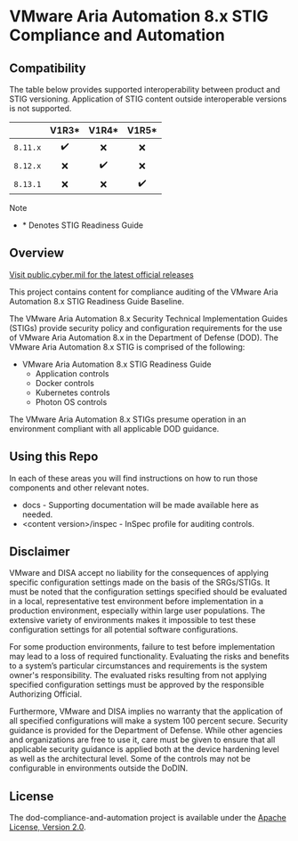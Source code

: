 # VMware Aria Automation 8.x STIG Compliance and Automation

## Compatibility
The table below provides supported interoperability between product and STIG versioning. Application of STIG content outside interoperable versions is not supported.

|                     |        V1R3*       |        V1R4*       |        V1R5*       |
|:-------------------:|:------------------:|:------------------:|:------------------:|
|     `8.11.x`        | :heavy_check_mark: |         :x:        |         :x:        |
|     `8.12.x`        |         :x:        | :heavy_check_mark: |         :x:        |
|     `8.13.1`        |         :x:        |         :x:        | :heavy_check_mark: |

> [!NOTE]
> - \* Denotes STIG Readiness Guide   

## Overview
[Visit public.cyber.mil for the latest official releases](https://public.cyber.mil/stigs/)

This project contains content for compliance auditing of the VMware Aria Automation 8.x STIG Readiness Guide Baseline.

The VMware Aria Automation 8.x Security Technical Implementation Guides (STIGs) provide security policy and configuration requirements for the use of VMware Aria Automation 8.x in the Department of Defense (DOD). The VMware Aria Automation 8.x STIG is comprised of the following:

- VMware Aria Automation 8.x STIG Readiness Guide
  - Application controls
  - Docker controls
  - Kubernetes controls
  - Photon OS controls

The VMware Aria Automation 8.x STIGs presume operation in an environment compliant with all applicable DOD guidance.

## Using this Repo
In each of these areas you will find instructions on how to run those components and other relevant notes. 

- docs - Supporting documentation will be made available here as needed.
- \<content version\>/inspec - InSpec profile for auditing controls.

## Disclaimer
VMware and DISA accept no liability for the consequences of applying specific configuration settings made on the basis of the SRGs/STIGs. It must be noted that the configuration settings specified should be evaluated in a local, representative test environment before implementation in a production environment, especially within large user populations. The extensive variety of environments makes it impossible to test these configuration settings for all potential software configurations.

For some production environments, failure to test before implementation may lead to a loss of required functionality. Evaluating the risks and benefits to a system’s particular circumstances and requirements is the system owner's responsibility. The evaluated risks resulting from not applying specified configuration settings must be approved by the responsible Authorizing Official.

Furthermore, VMware and DISA implies no warranty that the application of all specified configurations will make a system 100 percent secure. Security guidance is provided for the Department of Defense. While other agencies and organizations are free to use it, care must be given to ensure that all applicable security guidance is applied both at the device hardening level as well as the architectural level. Some of the controls may not be configurable in environments outside the DoDIN.

## License
The dod-compliance-and-automation project is available under the [Apache License, Version 2.0](LICENSE).

